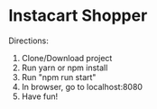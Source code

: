 # Instacart Shopper 

Directions:

1. Clone/Download project
2. Run yarn or npm install
3. Run "npm run start"
4. In browser, go to localhost:8080
5. Have fun!